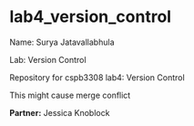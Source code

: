 # lab4_version_control
Name: Surya Jatavallabhula

Lab: Version Control

Repository for cspb3308 lab4: Version Control

This might cause merge conflict

**Partner:** Jessica Knoblock

